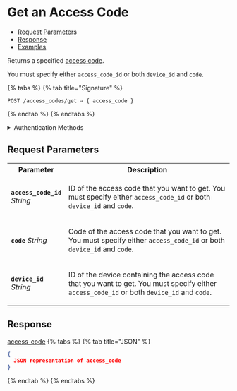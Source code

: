 # Get an Access Code

- [Request Parameters](./#request-parameters)
- [Response](./#response)
- [Examples](./#examples)

Returns a specified [access code](https://docs.seam.co/latest/capability-guides/smart-locks/access-codes).

You must specify either `access_code_id` or both `device_id` and `code`.

{% tabs %}
{% tab title="Signature" %}
```
POST /access_codes/get ⇒ { access_code }
```
{% endtab %}
{% endtabs %}

<details>

<summary>Authentication Methods</summary>

- API key
- Client session token

To learn more, see [Authentication](https://docs.seam.co/latest/api/authentication).
</details>

## Request Parameters

<table>
<tr><th width="25%">Parameter</th><th>Description</th></tr>
<tr><td><strong><code>access_code_id</code></strong> <i>String</i></td>
<td>

ID of the access code that you want to get. You must specify either `access_code_id` or both `device_id` and `code`.
</td></tr>
<tr><td><strong><code>code</code></strong> <i>String</i></td>
<td>

Code of the access code that you want to get. You must specify either `access_code_id` or both `device_id` and `code`.
</td></tr>
<tr><td><strong><code>device_id</code></strong> <i>String</i></td>
<td>

ID of the device containing the access code that you want to get. You must specify either `access_code_id` or both `device_id` and `code`.
</td></tr>
</table>

## Response

[access\_code](./)
{% tabs %}
{% tab title="JSON" %}
```json
{
  JSON representation of access_code
}
```
{% endtab %}
{% endtabs %}
